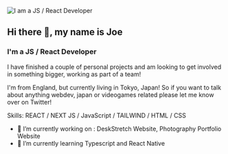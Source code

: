![I am a JS / React Developer](https://github.com/josephhagancreative/josephhagancreative/blob/main/jhcbanner.png?raw=true)
## Hi there 👋, my name is Joe
### I'm a JS / React Developer

I have finished a couple of personal projects and am looking to get involved in something bigger, working as part of a team!

I'm from England, but currently living in Tokyo, Japan! So if you want to talk about anything webdev, japan or videogames related please let me know over on Twitter!

Skills: REACT / NEXT JS / JavaScript / TAILWIND / HTML / CSS 

- 🔭 I’m currently working on : DeskStretch Website, Photography Portfolio Website 
- 🌱 I’m currently learning Typescript and React Native
